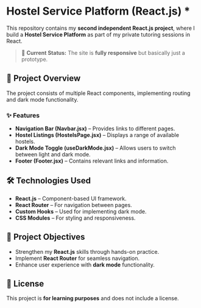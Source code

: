 # Hostel Service Platform (React.js) *

This repository contains my **second independent React.js project**, where I build a **Hostel Service Platform** as part of my private tutoring sessions in React. 

> 🚀 **Current Status:** The site is **fully responsive** but basically just a prototype. 

## 🏨 Project Overview

The project consists of multiple React components, implementing routing and dark mode functionality.

### ✨ Features

- **Navigation Bar (Navbar.jsx)** – Provides links to different pages.  
- **Hostel Listings (HostelsPage.jsx)** – Displays a range of available hostels.  
- **Dark Mode Toggle (useDarkMode.jsx)** – Allows users to switch between light and dark mode.  
- **Footer (Footer.jsx)** – Contains relevant links and information.  

## 🛠️ Technologies Used

- **React.js** – Component-based UI framework.  
- **React Router** – For navigation between pages.  
- **Custom Hooks** – Used for implementing dark mode.  
- **CSS Modules** – For styling and responsiveness.  

## 📌 Project Objectives

- Strengthen my **React.js** skills through hands-on practice.  
- Implement **React Router** for seamless navigation.  
- Enhance user experience with **dark mode** functionality.  
 

## 📜 License

This project is **for learning purposes** and does not include a license.

